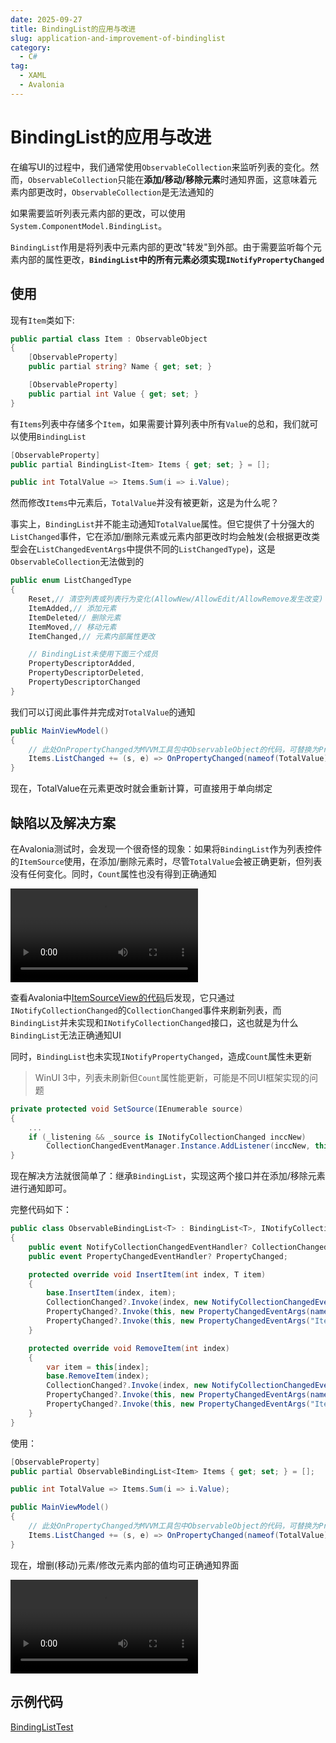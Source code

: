 ```yaml
---
date: 2025-09-27
title: BindingList的应用与改进
slug: application-and-improvement-of-bindinglist
category:
  - C#
tag:
  - XAML
  - Avalonia
---
```


# BindingList的应用与改进

在编写UI的过程中，我们通常使用`ObservableCollection`来监听列表的变化。然而，`ObservableCollection`只能在**添加/移动/移除元素**时通知界面，这意味着元素内部更改时，`ObservableCollection`是无法通知的

如果需要监听列表元素内部的更改，可以使用`System.ComponentModel.BindingList`。

`BindingList`作用是将列表中元素内部的更改"转发"到外部。由于需要监听每个元素内部的属性更改，**`BindingList`中的所有元素必须实现`INotifyPropertyChanged`**



## 使用

现有`Item`类如下:


```csharp
public partial class Item : ObservableObject
{
    [ObservableProperty]
    public partial string? Name { get; set; }

    [ObservableProperty]
    public partial int Value { get; set; }
}
```

有`Items`列表中存储多个`Item`，如果需要计算列表中所有`Value`的总和，我们就可以使用`BindingList`
```csharp
[ObservableProperty]
public partial BindingList<Item> Items { get; set; } = [];

public int TotalValue => Items.Sum(i => i.Value);
```

然而修改`Items`中元素后，`TotalValue`并没有被更新，这是为什么呢？

事实上，`BindingList`并不能主动通知`TotalValue`属性。但它提供了十分强大的`ListChanged`事件，它在添加/删除元素或元素内部更改时均会触发(会根据更改类型会在`ListChangedEventArgs`中提供不同的`ListChangedType`)，这是`ObservableCollection`无法做到的

```csharp
public enum ListChangedType
{
	Reset,// 清空列表或列表行为变化(AllowNew/AllowEdit/AllowRemove发生改变)
	ItemAdded,// 添加元素
	ItemDeleted// 删除元素
	ItemMoved,// 移动元素
	ItemChanged,// 元素内部属性更改

	// BindingList未使用下面三个成员
	PropertyDescriptorAdded,
	PropertyDescriptorDeleted,
	PropertyDescriptorChanged
}
```

我们可以订阅此事件并完成对`TotalValue`的通知

```csharp
public MainViewModel()
{
    // 此处OnPropertyChanged为MVVM工具包中ObservableObject的代码，可替换为PropertyChanged?.Invoke()
    Items.ListChanged += (s, e) => OnPropertyChanged(nameof(TotalValue));
}
```

现在，TotalValue在元素更改时就会重新计算，可直接用于单向绑定



## 缺陷以及解决方案

在Avalonia测试时，会发现一个很奇怪的现象：如果将`BindingList`作为列表控件的`ItemSource`使用，在添加/删除元素时，尽管`TotalValue`会被正确更新，但列表没有任何变化。同时，`Count`属性也没有得到正确通知

<video id="video" controls="" >
      <source id="mp4" src="@source/posts/assets/BindingList的应用与改进/video_01.mp4" type="video/mp4">
</video>

查看Avalonia中[ItemSourceView的代码](https://github.com/AvaloniaUI/Avalonia/blob/master/src/Avalonia.Controls/ItemsSourceView.cs#L286)后发现，它只通过`INotifyCollectionChanged`的`CollectionChanged`事件来刷新列表，而`BindingList`并未实现和`INotifyCollectionChanged`接口，这也就是为什么`BindingList`无法正确通知UI

同时，`BindingList`也未实现`INotifyPropertyChanged`，造成`Count`属性未更新

>WinUI 3中，列表未刷新但`Count`属性能更新，可能是不同UI框架实现的问题

```csharp
private protected void SetSource(IEnumerable source)
{
    ...
    if (_listening && _source is INotifyCollectionChanged inccNew)
        CollectionChangedEventManager.Instance.AddListener(inccNew, this);
}
```

现在解决方法就很简单了：继承`BindingList`，实现这两个接口并在添加/移除元素进行通知即可。

完整代码如下：

```csharp
public class ObservableBindingList<T> : BindingList<T>, INotifyCollectionChanged, INotifyPropertyChanged
{
    public event NotifyCollectionChangedEventHandler? CollectionChanged;
    public event PropertyChangedEventHandler? PropertyChanged;

    protected override void InsertItem(int index, T item)
    {
        base.InsertItem(index, item);
        CollectionChanged?.Invoke(index, new NotifyCollectionChangedEventArgs(NotifyCollectionChangedAction.Add, item, index));
        PropertyChanged?.Invoke(this, new PropertyChangedEventArgs(nameof(Count)));
        PropertyChanged?.Invoke(this, new PropertyChangedEventArgs("Item[]"));// 通知集合索引器的变化(通过索引器绑定列表第几项时使用)
    }

    protected override void RemoveItem(int index)
    {
        var item = this[index];
        base.RemoveItem(index);
        CollectionChanged?.Invoke(index, new NotifyCollectionChangedEventArgs(NotifyCollectionChangedAction.Remove, item, index));
        PropertyChanged?.Invoke(this, new PropertyChangedEventArgs(nameof(Count)));
        PropertyChanged?.Invoke(this, new PropertyChangedEventArgs("Item[]"));
    }
}
```

使用：

```csharp
[ObservableProperty]
public partial ObservableBindingList<Item> Items { get; set; } = [];

public int TotalValue => Items.Sum(i => i.Value);

public MainViewModel()
{   
    // 此处OnPropertyChanged为MVVM工具包中ObservableObject的代码，可替换为PropertyChanged?.Invoke()
    Items.ListChanged += (s, e) => OnPropertyChanged(nameof(TotalValue));
}
```

现在，增删(移动)元素/修改元素内部的值均可正确通知界面

<video id="video" controls="" >
      <source id="mp4" src="@source/posts/assets/BindingList的应用与改进/video_02.mp4" type="video/mp4">
</video>

## 示例代码

[BindingListTest](https://github.com/zxbmmmmmmmmm/BindingListTest)
